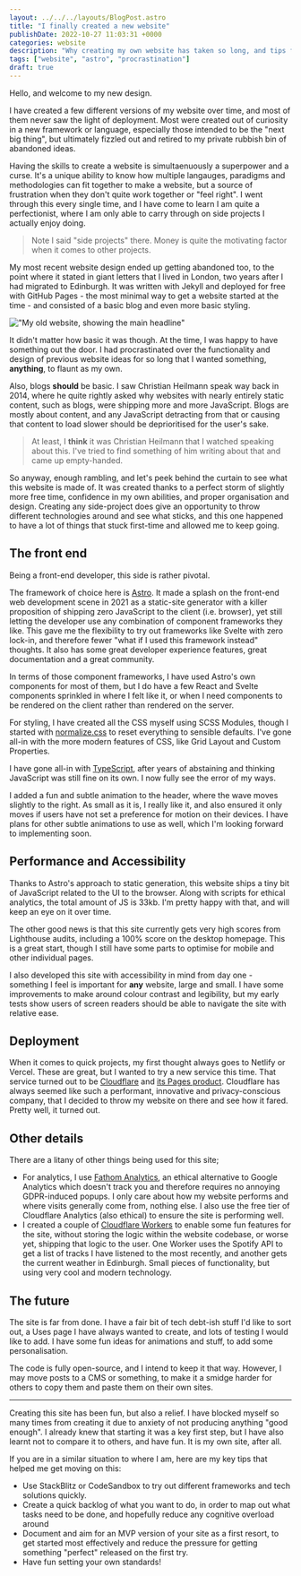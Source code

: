 ```yaml
---
layout: ../../../layouts/BlogPost.astro
title: "I finally created a new website"
publishDate: 2022-10-27 11:03:31 +0000
categories: website
description: "Why creating my own website has taken so long, and tips for getting past procrastination hurdles"
tags: ["website", "astro", "procrastination"]
draft: true
---
```


Hello, and welcome to my new design.

I have created a few different versions of my website over time, and most of them never saw the light of deployment. Most were created out of curiosity in a new framework or language, especially those intended to be the "next big thing", but ultimately fizzled out and retired to my private rubbish bin of abandoned ideas.

Having the skills to create a website is simultaenuously a superpower and a curse. It's a unique ability to know how multiple langauges, paradigms and methodologies can fit together to make a website, but a source of frustration when they don't quite work together or "feel right". I went through this every single time, and I have come to learn I am quite a perfectionist, where I am only able to carry through on side projects I actually enjoy doing.

> Note I said "side projects" there. Money is quite the motivating factor when it comes to other projects.

My most recent website design ended up getting abandoned too, to the point where it stated in giant letters that I lived in London, two years after I had migrated to Edinburgh. It was written with Jekyll and deployed for free with GitHub Pages - the most minimal way to get a website started at the time - and consisted of a basic blog and even more basic styling.

!["My old website, showing the main headline"](/assets/images/website-pre-2022.png)

It didn't matter how basic it was though. At the time, I was happy to have something out the door. I had procrastinated over the functionality and design of previous website ideas for so long that I wanted something, **anything**, to flaunt as my own.

Also, blogs **should** be basic. I saw Christian Heilmann speak way back in 2014, where he quite rightly asked why websites with nearly entirely static content, such as blogs, were shipping more and more JavaScript. Blogs are mostly about content, and any JavaScript detracting from that or causing that content to load slower should be deprioritised for the user's sake.

> At least, I **think** it was Christian Heilmann that I watched speaking about this. I've tried to find something of him writing about that and came up empty-handed.

So anyway, enough rambling, and let's peek behind the curtain to see what this website is made of. It was created thanks to a perfect storm of slightly more free time, confidence in my own abilities, and proper organisation and design. Creating any side-project does give an opportunity to throw different technologies around and see what sticks, and this one happened to have a lot of things that stuck first-time and allowed me to keep going.

## The front end

Being a front-end developer, this side is rather pivotal.

The framework of choice here is [Astro](https://astro.build/). It made a splash on the front-end web development scene in 2021 as a static-site generator with a killer proposition of shipping zero JavaScript to the client (i.e. browser), yet still letting the developer use any combination of component frameworks they like. This gave me the flexibility to try out frameworks like Svelte with zero lock-in, and therefore fewer "what if I used this framework instead" thoughts. It also has some great developer experience features, great documentation and a great community.

In terms of those component frameworks, I have used Astro's own components for most of them, but I do have a few React and Svelte components sprinkled in where I felt like it, or when I need components to be rendered on the client rather than rendered on the server.

For styling, I have created all the CSS myself using SCSS Modules, though I started with [normalize.css](https://necolas.github.io/normalize.css/) to reset everything to sensible defaults. I've gone all-in with the more modern features of CSS, like Grid Layout and Custom Properties.

I have gone all-in with [TypeScript](https://www.typescriptlang.org/), after years of abstaining and thinking JavaScript was still fine on its own. I now fully see the error of my ways.

I added a fun and subtle animation to the header, where the wave moves slightly to the right. As small as it is, I really like it, and also ensured it only moves if users have not set a preference for motion on their devices. I have plans for other subtle animations to use as well, which I'm looking forward to implementing soon.

## Performance and Accessibility

Thanks to Astro's approach to static generation, this website ships a tiny bit of JavaScript related to the UI to the browser. Along with scripts for ethical analytics, the total amount of JS is 33kb. I'm pretty happy with that, and will keep an eye on it over time.

The other good news is that this site currently gets very high scores from Lighthouse audits, including a 100% score on the desktop homepage. This is a great start, though I still have some parts to optimise for mobile and other individual pages.

I also developed this site with accessibility in mind from day one - something I feel is important for **any** website, large and small. I have some improvements to make around colour contrast and legibility, but my early tests show users of screen readers should be able to navigate the site with relative ease.

## Deployment

When it comes to quick projects, my first thought always goes to Netlify or Vercel. These are great, but I wanted to try a new service this time. That service turned out to be [Cloudflare](https://www.cloudflare.com/) and [its Pages product](https://pages.cloudflare.com/). Cloudflare has always seemed like such a performant, innovative and privacy-conscious company, that I decided to throw my website on there and see how it fared. Pretty well, it turned out.

## Other details

There are a litany of other things being used for this site;

- For analytics, I use [Fathom Analytics](https://usefathom.com/), an ethical alternative to Google Analytics which doesn't track you and therefore requires no annoying GDPR-induced popups. I only care about how my website performs and where visits generally come from, nothing else. I also use the free tier of Cloudflare Analytics (also ethical) to ensure the site is performing well.
- I created a couple of [Cloudflare Workers](https://workers.cloudflare.com/) to enable some fun features for the site, without storing the logic within the website codebase, or worse yet, shipping that logic to the user. One Worker uses the Spotify API to get a list of tracks I have listened to the most recently, and another gets the current weather in Edinburgh. Small pieces of functionality, but using very cool and modern technology.

## The future

The site is far from done. I have a fair bit of tech debt-ish stuff I'd like to sort out, a Uses page I have always wanted to create, and lots of testing I would like to add. I have some fun ideas for animations and stuff, to add some personalisation.

The code is fully open-source, and I intend to keep it that way. However, I may move posts to a CMS or something, to make it a smidge harder for others to copy them and paste them on their own sites.

---

Creating this site has been fun, but also a relief. I have blocked myself so many times from creating it due to anxiety of not producing anything "good enough". I already knew that starting it was a key first step, but I have also learnt not to compare it to others, and have fun. It is my own site, after all.

If you are in a similar situation to where I am, here are my key tips that helped me get moving on this:

- Use StackBlitz or CodeSandbox to try out different frameworks and tech solutions quickly.
- Create a quick backlog of what you want to do, in order to map out what tasks need to be done, and hopefully reduce any cognitive overload around
- Document and aim for an MVP version of your site as a first resort, to get started most effectively and reduce the pressure for getting something "perfect" released on the first try.
- Have fun setting your own standards!
